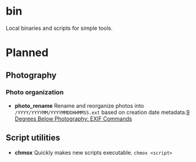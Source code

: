 # bin

Local binaries and scripts for simple tools.

# Planned

## Photography

### Photo organization

- **photo_rename** Rename and reorganize photos into `/YYYY/YYYYMM/YYYYMMDDHHMMSS.ext` based on creation date metadata.[9 Degrees Below Photography: EXIF Commands](https://ninedegreesbelow.com/photography/exiftool-commands.html)

## Script utilities

- **chmox** Quickly makes new scripts executable. `chmox <script>`
